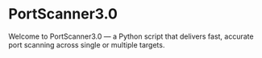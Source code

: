 # PortScanner3.0
Welcome to PortScanner3.0 — a Python script that delivers fast, accurate port scanning across single or multiple targets.
